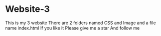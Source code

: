 # Website-3
This is my 3 website
There are 2 folders named CSS and Image and a file name index.html
If you like it
Please give me a star
And follow me
